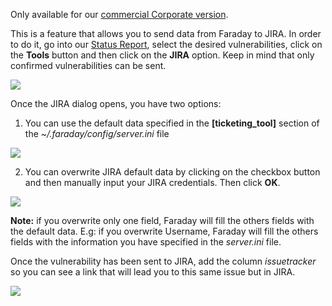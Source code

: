 Only available for our [commercial Corporate version](https://www.faradaysec.com/#download).

This is a feature that allows you to send data from Faraday to JIRA. In order to do it, go into our [Status Report](https://github.com/infobyte/faraday/wiki/Status-report), select the desired vulnerabilities, click on the **Tools** button and then click on the **JIRA** option. Keep in mind that only confirmed vulnerabilities can be sent.

![](https://raw.githubusercontent.com/wiki/infobyte/faraday/images/jira/button.png)

Once the JIRA dialog opens, you have two options:

1. You can use the default data specified in the **[ticketing_tool]** section of the _~/.faraday/config/server.ini_ file 

![](https://raw.githubusercontent.com/wiki/infobyte/faraday/images/jira/dialog_default_data.png)


2. You can overwrite JIRA default data by clicking on the checkbox button and then manually input your JIRA credentials. Then click **OK**.

![](https://raw.githubusercontent.com/wiki/infobyte/faraday/images/jira/dialog_overwrited_data.png)

**Note:** if you overwrite only one field, Faraday will fill the others fields with the default data. E.g: if you overwrite Username, Faraday will fill the others fields with the information you have specified in the _server.ini_ file. 

Once the vulnerability has been sent to JIRA, add the column _issuetracker_ so you can see a link that will lead you to this same issue but in JIRA.

![](https://raw.githubusercontent.com/wiki/infobyte/faraday/images/jira/issuetracker.png)
